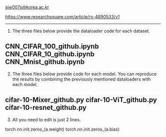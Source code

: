 sjw007s@korea.ac.kr

https://www.researchsquare.com/article/rs-4890533/v1

------------------------------------
1. The three files below provide the dataloader code for each dataset.

CNN_CIFAR_100_github.ipynb
CNN_CIFAR_10_github.ipynb
CNN_Mnist_github.ipynb
------------------------------------
2. The three files below provide code for each model. You can reproduce the results by combining the previously mentioned dataloaders with each model.

cifar-10-Mixer_github.py
cifar-10-ViT_github.py
cifar-10-resnet_github.py
------------------------------------
3. All you need to edit is just 2 lines.
   
torch.nn.init.zeros_(a.weight)
torch.nn.init.zeros_(a.bias)
